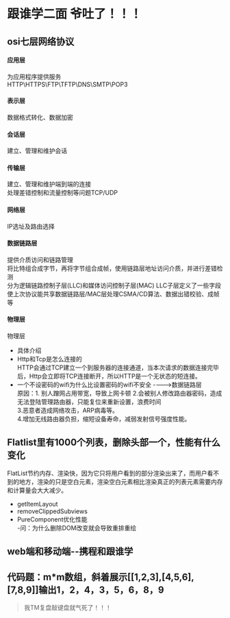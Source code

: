 # 跟谁学二面 爷吐了！！！
## osi七层网络协议   
#### 应用层   
为应用程序提供服务   
HTTP\HTTPS\FTP\TFTP\DNS\SMTP\POP3
#### 表示层   
数据格式转化、数据加密   
#### 会话层    
建立、管理和维护会话   
#### 传输层   
建立、管理和维护端到端的连接   
处理差错控制和流量控制等问题TCP/UDP   
#### 网络层   
IP选址及路由选择    
#### 数据链路层   
提供介质访问和链路管理   
将比特组合成字节，再将字节组合成帧，使用链路层地址访问介质，并进行差错检测   
分为逻辑链路控制子层(LLC)和媒体访问控制子层(MAC)
LLC子层定义了一些字段使上次协议能共享数据链路层/MAC层处理CSMA/CD算法、数据出错校验、成帧等    
#### 物理层   
物理层    
- 具体介绍  
- Http和Tcp是怎么连接的   
HTTP会通过TCP建立一个到服务器的连接通道，当本次请求的数据连接完毕后，Http会立即将TCP连接断开，所以HTTP是一个无状态的短连接。
- 一个不设密码的wifi为什么比设置密码的wifi不安全 ---->数据链路层  
原因：1. 别人蹭网占用带宽，导致上网卡顿
     2.会被别人修改路由器密码，造成无法登陆管理路由器，只能复位来重新设置，浪费时间     
     3.恶意者造成网络攻击，ARP病毒等。       
     4.增加无线路由器负担，缩短设备寿命，减弱发射信号强度性能。   
## Flatlist里有1000个列表，删除头部一个，性能有什么变化  
FlatList节约内存、渲染快，因为它只将用户看到的部分渲染出来了，而用户看不到的地方，渲染的只是空白元素，渲染空白元素相比渲染真正的列表元素需要内存和计算量会大大减少。   
- getItemLayout  
- removeClippedSubviews   
- PureComponent优化性能   
-问：为什么删除DOM改变就会导致重排重绘   
## web端和移动端--携程和跟谁学    
## 代码题：m*m数组，斜着展示[[1,2,3],[4,5,6],[7,8,9]]输出1，2，4，3，5，6，8，9
> 我TM复盘敲键盘就气死了！！！   
